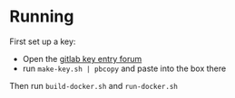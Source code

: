 Running
=======

First set up a key:

 - Open the [gitlab key entry forum](https://gitlab.cern.ch/profile/keys)
 - run `make-key.sh | pbcopy` and paste into the box there

Then run `build-docker.sh` and `run-docker.sh`

